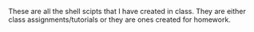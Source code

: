 These are all the shell scipts that I have created in class. They are either class assignments/tutorials or they are ones created for homework. 